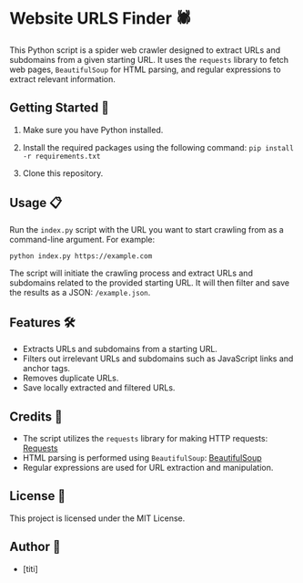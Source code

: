 # Website URLS Finder 🕷️

This Python script is a spider web crawler designed to extract URLs and subdomains from a given starting URL. It uses the `requests` library to fetch web pages, `BeautifulSoup` for HTML parsing, and regular expressions to extract relevant information.

## Getting Started 🚀

1. Make sure you have Python installed.

2. Install the required packages using the following command: `pip install -r requirements.txt`

3. Clone this repository.

## Usage 📋

Run the `index.py` script with the URL you want to start crawling from as a command-line argument. For example:

```bash
python index.py https://example.com
```

The script will initiate the crawling process and extract URLs and subdomains related to the provided starting URL. It will then filter and save the results as a JSON: `/example.json`.

## Features 🛠️

- Extracts URLs and subdomains from a starting URL.
- Filters out irrelevant URLs and subdomains such as JavaScript links and anchor tags.
- Removes duplicate URLs.
- Save locally extracted and filtered URLs.

## Credits 🙌

- The script utilizes the `requests` library for making HTTP requests: [Requests](https://docs.python-requests.org/en/master/)
- HTML parsing is performed using `BeautifulSoup`: [BeautifulSoup](https://www.crummy.com/software/BeautifulSoup/)
- Regular expressions are used for URL extraction and manipulation.

## License 📄

This project is licensed under the MIT License.

## Author 👤

- [titi]
